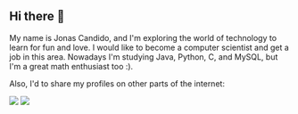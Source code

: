 ## Hi there 👋
My name is Jonas Candido, and I'm exploring the world of technology to learn for fun and love. I would like to become a computer scientist and get a job in this area.
Nowadays I'm studying Java, Python, C, and MySQL, but I'm a great math enthusiast too :).

Also, I'd to share my profiles on other parts of the internet:
<div>
  <a href="https://www.youtube.com/@JonasCandido965" target="_blank"><img src="https://img.shields.io/badge/Youtube-FF0000?style-for-the-badge&logo=youtube&logoColor=white" target="_blank"></a>
  <a href="https://www.instagram.com/candidod_jonas/" target="_blank"><img src="https://img.shields.io/badge/-Instagram-%23E4405F?style=fort-the-badge&logo=instagram&logoColor=white" target="_blank"></a>
</div>
<!--
**JonasCandido/JonasCandido** is a ✨ _special_ ✨ repository because its `README.md` (this file) appears on your GitHub profile.

Here are some ideas to get you started:

- 🔭 I’m currently working on ...
- 🌱 I’m currently learning ...
- 👯 I’m looking to collaborate on ...
- 🤔 I’m looking for help with ...
- 💬 Ask me about ...
- 📫 How to reach me: ...
- 😄 Pronouns: ...
- ⚡ Fun fact: ...
-->
